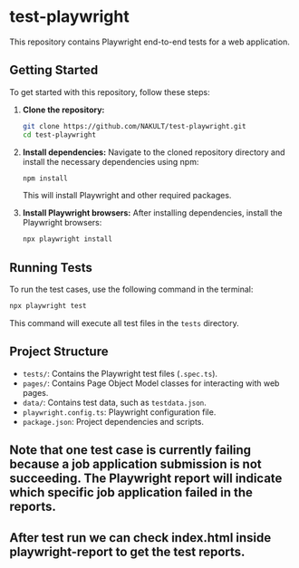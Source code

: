 # test-playwright

This repository contains Playwright end-to-end tests for a web application.

## Getting Started

To get started with this repository, follow these steps:

1.  **Clone the repository:**
    ```bash
    git clone https://github.com/NAKULT/test-playwright.git
    cd test-playwright
    ```

2.  **Install dependencies:**
    Navigate to the cloned repository directory and install the necessary dependencies using npm:
    ```bash
    npm install
    ```
    This will install Playwright and other required packages.

3.  **Install Playwright browsers:**
    After installing dependencies, install the Playwright browsers:
    ```bash
    npx playwright install
    ```

## Running Tests

To run the test cases, use the following command in the terminal:

```bash
npx playwright test
```

This command will execute all test files in the `tests` directory. 

## Project Structure

-   `tests/`: Contains the Playwright test files (`.spec.ts`).
-   `pages/`: Contains Page Object Model classes for interacting with web pages.
-   `data/`: Contains test data, such as `testdata.json`.
-   `playwright.config.ts`: Playwright configuration file.
-   `package.json`: Project dependencies and scripts.

## Note that one test case is currently failing because a job application submission is not succeeding. The Playwright report will indicate which specific job application failed in the reports.

## After test run we can check index.html inside playwright-report to get the test reports.